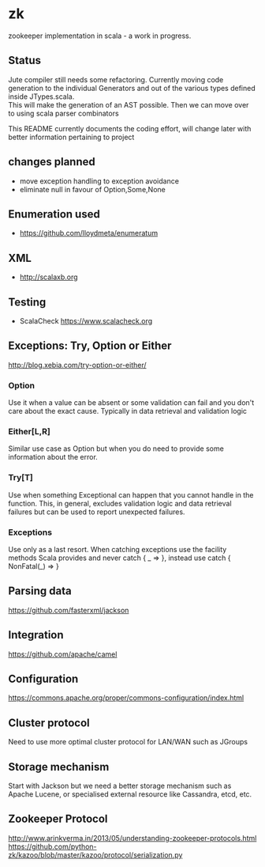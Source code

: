 # zk
zookeeper implementation in scala - a work in progress.

## Status
Jute compiler still needs some refactoring.
Currently moving code generation to the individual Generators and out of the various types defined inside JTypes.scala.  
This will make the generation of an AST possible.  Then we can move over to using scala parser combinators

This README currently documents the coding effort, will change later with better information pertaining to project

## changes planned
* move exception handling to exception avoidance
* eliminate null in favour of Option,Some,None

## Enumeration used
* https://github.com/lloydmeta/enumeratum

## XML
* http://scalaxb.org

## Testing
* ScalaCheck https://www.scalacheck.org

## Exceptions: Try, Option or Either
http://blog.xebia.com/try-option-or-either/

### Option
Use it when a value can be absent or some validation can fail and you don't care about the exact cause. Typically in data retrieval and validation logic

### Either[L,R]
Similar use case as Option but when you do need to provide some information about the error.

### Try[T]
Use when something Exceptional can happen that you cannot handle in the function. This, in general, excludes validation logic and data retrieval failures but can be used to report unexpected failures.

### Exceptions
Use only as a last resort. When catching exceptions use the facility methods Scala provides and never catch { _ => }, instead use catch { NonFatal(_) => }

## Parsing data
https://github.com/fasterxml/jackson

## Integration
https://github.com/apache/camel

## Configuration
https://commons.apache.org/proper/commons-configuration/index.html

## Cluster protocol
Need to use more optimal cluster protocol for LAN/WAN such as JGroups

## Storage mechanism
Start with Jackson but we need a better storage mechanism such as Apache Lucene, or specialised external resource like Cassandra, etcd, etc.

## Zookeeper Protocol
http://www.arinkverma.in/2013/05/understanding-zookeeper-protocols.html
https://github.com/python-zk/kazoo/blob/master/kazoo/protocol/serialization.py

